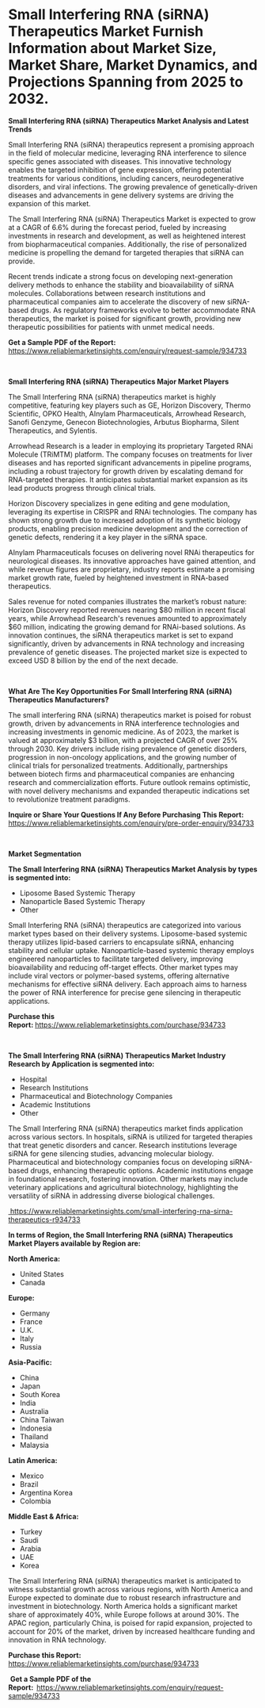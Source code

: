 <p><h1>Small Interfering RNA (siRNA) Therapeutics Market Furnish Information about Market Size, Market Share, Market Dynamics, and Projections Spanning from 2025 to 2032.</h1></p><p><strong>Small Interfering RNA (siRNA) Therapeutics Market Analysis and Latest Trends</strong></p>
<p><p>Small Interfering RNA (siRNA) therapeutics represent a promising approach in the field of molecular medicine, leveraging RNA interference to silence specific genes associated with diseases. This innovative technology enables the targeted inhibition of gene expression, offering potential treatments for various conditions, including cancers, neurodegenerative disorders, and viral infections. The growing prevalence of genetically-driven diseases and advancements in gene delivery systems are driving the expansion of this market.</p><p>The Small Interfering RNA (siRNA) Therapeutics Market is expected to grow at a CAGR of 6.6% during the forecast period, fueled by increasing investments in research and development, as well as heightened interest from biopharmaceutical companies. Additionally, the rise of personalized medicine is propelling the demand for targeted therapies that siRNA can provide. </p><p>Recent trends indicate a strong focus on developing next-generation delivery methods to enhance the stability and bioavailability of siRNA molecules. Collaborations between research institutions and pharmaceutical companies aim to accelerate the discovery of new siRNA-based drugs. As regulatory frameworks evolve to better accommodate RNA therapeutics, the market is poised for significant growth, providing new therapeutic possibilities for patients with unmet medical needs.</p></p>
<p><strong>Get a Sample PDF of the Report:&nbsp;</strong> <a href="https://www.reliablemarketinsights.com/enquiry/request-sample/934733?utm_campaign=3601&utm_medium=2&utm_source=Github&utm_content=ia&utm_term=13042025&utm_id=small-interfering-rna-sirna-therapeutics">https://www.reliablemarketinsights.com/enquiry/request-sample/934733</a></p>
<p>&nbsp;</p>
<p><strong>Small Interfering RNA (siRNA) Therapeutics Major Market Players</strong></p>
<p><p>The Small Interfering RNA (siRNA) therapeutics market is highly competitive, featuring key players such as GE, Horizon Discovery, Thermo Scientific, OPKO Health, AInylam Pharmaceuticals, Arrowhead Research, Sanofi Genzyme, Genecon Biotechnologies, Arbutus Biopharma, Silent Therapeutics, and Sylentis. </p><p>Arrowhead Research is a leader in employing its proprietary Targeted RNAi Molecule (TRiMTM) platform. The company focuses on treatments for liver diseases and has reported significant advancements in pipeline programs, including a robust trajectory for growth driven by escalating demand for RNA-targeted therapies. It anticipates substantial market expansion as its lead products progress through clinical trials.</p><p>Horizon Discovery specializes in gene editing and gene modulation, leveraging its expertise in CRISPR and RNAi technologies. The company has shown strong growth due to increased adoption of its synthetic biology products, enabling precision medicine development and the correction of genetic defects, rendering it a key player in the siRNA space.</p><p>AInylam Pharmaceuticals focuses on delivering novel RNAi therapeutics for neurological diseases. Its innovative approaches have gained attention, and while revenue figures are proprietary, industry reports estimate a promising market growth rate, fueled by heightened investment in RNA-based therapeutics.</p><p>Sales revenue for noted companies illustrates the market’s robust nature: Horizon Discovery reported revenues nearing $80 million in recent fiscal years, while Arrowhead Research's revenues amounted to approximately $60 million, indicating the growing demand for RNAi-based solutions. As innovation continues, the siRNA therapeutics market is set to expand significantly, driven by advancements in RNA technology and increasing prevalence of genetic diseases. The projected market size is expected to exceed USD 8 billion by the end of the next decade.</p></p>
<p>&nbsp;</p>
<p><strong>What Are The Key Opportunities For Small Interfering RNA (siRNA) Therapeutics Manufacturers?</strong></p>
<p><p>The small interfering RNA (siRNA) therapeutics market is poised for robust growth, driven by advancements in RNA interference technologies and increasing investments in genomic medicine. As of 2023, the market is valued at approximately $3 billion, with a projected CAGR of over 25% through 2030. Key drivers include rising prevalence of genetic disorders, progression in non-oncology applications, and the growing number of clinical trials for personalized treatments. Additionally, partnerships between biotech firms and pharmaceutical companies are enhancing research and commercialization efforts. Future outlook remains optimistic, with novel delivery mechanisms and expanded therapeutic indications set to revolutionize treatment paradigms.</p></p>
<p><strong>Inquire or Share Your Questions If Any Before Purchasing This Report:</strong> <a href="https://www.reliablemarketinsights.com/enquiry/pre-order-enquiry/934733?utm_campaign=3601&utm_medium=2&utm_source=Github&utm_content=ia&utm_term=13042025&utm_id=small-interfering-rna-sirna-therapeutics">https://www.reliablemarketinsights.com/enquiry/pre-order-enquiry/934733</a></p>
<p>&nbsp;</p>
<p><strong>Market Segmentation</strong></p>
<p><strong>The Small Interfering RNA (siRNA) Therapeutics Market Analysis by types is segmented into:</strong></p>
<p><ul><li>Liposome Based Systemic Therapy</li><li>Nanoparticle Based Systemic Therapy</li><li>Other</li></ul></p>
<p><p>Small Interfering RNA (siRNA) therapeutics are categorized into various market types based on their delivery systems. Liposome-based systemic therapy utilizes lipid-based carriers to encapsulate siRNA, enhancing stability and cellular uptake. Nanoparticle-based systemic therapy employs engineered nanoparticles to facilitate targeted delivery, improving bioavailability and reducing off-target effects. Other market types may include viral vectors or polymer-based systems, offering alternative mechanisms for effective siRNA delivery. Each approach aims to harness the power of RNA interference for precise gene silencing in therapeutic applications.</p></p>
<p><strong>Purchase this Report:&nbsp;</strong><a href="https://www.reliablemarketinsights.com/purchase/934733?utm_campaign=3601&utm_medium=2&utm_source=Github&utm_content=ia&utm_term=13042025&utm_id=small-interfering-rna-sirna-therapeutics">https://www.reliablemarketinsights.com/purchase/934733</a></p>
<p>&nbsp;</p>
<p><strong>The Small Interfering RNA (siRNA) Therapeutics Market Industry Research by Application is segmented into:</strong></p>
<p><ul><li>Hospital</li><li>Research Institutions</li><li>Pharmaceutical and Biotechnology Companies</li><li>Academic Institutions</li><li>Other</li></ul></p>
<p><p>The Small Interfering RNA (siRNA) therapeutics market finds application across various sectors. In hospitals, siRNA is utilized for targeted therapies that treat genetic disorders and cancer. Research institutions leverage siRNA for gene silencing studies, advancing molecular biology. Pharmaceutical and biotechnology companies focus on developing siRNA-based drugs, enhancing therapeutic options. Academic institutions engage in foundational research, fostering innovation. Other markets may include veterinary applications and agricultural biotechnology, highlighting the versatility of siRNA in addressing diverse biological challenges.</p></p>
<p><a href="https://www.reliablemarketinsights.com/small-interfering-rna-sirna-therapeutics-r934733?utm_campaign=3601&utm_medium=2&utm_source=Github&utm_content=ia&utm_term=13042025&utm_id=small-interfering-rna-sirna-therapeutics">&nbsp;https://www.reliablemarketinsights.com/small-interfering-rna-sirna-therapeutics-r934733</a></p>
<p><strong>In terms of Region, the Small Interfering RNA (siRNA) Therapeutics Market Players available by Region are:</strong></p>
<p>
    <p> <strong> North America: </strong>
        <ul>
            <li>United States</li>
            <li>Canada</li>
        </ul>
        </p> 
    <p> <strong> Europe: </strong>
        <ul>
            <li>Germany</li>
            <li>France</li>
            <li>U.K.</li>
            <li>Italy</li>
            <li>Russia</li>
        </ul>
        </p> 
    <p> <strong> Asia-Pacific: </strong>
        <ul>
            <li>China</li>
            <li>Japan</li>
            <li>South Korea</li>
            <li>India</li>
            <li>Australia</li>
            <li>China Taiwan</li>
            <li>Indonesia</li>
            <li>Thailand</li>
            <li>Malaysia</li>
        </ul>
        </p> 
    <p> <strong> Latin America: </strong>
        <ul>
            <li>Mexico</li>
            <li>Brazil</li>
            <li>Argentina Korea</li>
            <li>Colombia</li>
        </ul>
        </p> 
    <p> <strong> Middle East & Africa: </strong>
        <ul>
            <li>Turkey</li>
            <li>Saudi</li>
            <li>Arabia</li>
            <li>UAE</li>
            <li>Korea</li>
        </ul>
    </p>
    </p>
<p><p>The Small Interfering RNA (siRNA) therapeutics market is anticipated to witness substantial growth across various regions, with North America and Europe expected to dominate due to robust research infrastructure and investment in biotechnology. North America holds a significant market share of approximately 40%, while Europe follows at around 30%. The APAC region, particularly China, is poised for rapid expansion, projected to account for 20% of the market, driven by increased healthcare funding and innovation in RNA technology.</p></p>
<p><strong>Purchase this Report: </strong><a href="https://www.reliablemarketinsights.com/purchase/934733?utm_campaign=3601&utm_medium=2&utm_source=Github&utm_content=ia&utm_term=13042025&utm_id=small-interfering-rna-sirna-therapeutics">https://www.reliablemarketinsights.com/purchase/934733</a></p>
<p>&nbsp;<strong>Get a Sample PDF of the Report:&nbsp;&nbsp;</strong><a href="https://www.reliablemarketinsights.com/enquiry/request-sample/934733?utm_campaign=3601&utm_medium=2&utm_source=Github&utm_content=ia&utm_term=13042025&utm_id=small-interfering-rna-sirna-therapeutics">https://www.reliablemarketinsights.com/enquiry/request-sample/934733</a></p>
<p><strong></strong></p>
<p><p></p><p></p><p></p></p>